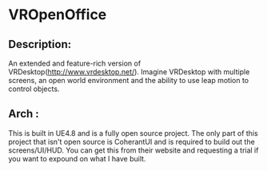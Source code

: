 # VROpenOffice

## Description:
An extended and feature-rich version of VRDesktop(http://www.vrdesktop.net/). Imagine VRDesktop with multiple screens, an open world environment and the ability to use leap motion to control objects. 

## Arch :
This is built in UE4.8 and is a fully open source project. The only part of this project that isn't open source is CoherantUI and is required to build out the screens/UI/HUD. You can get this from their website and requesting a trial if you want to expound on what I have built.
